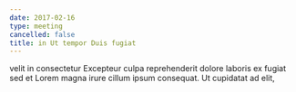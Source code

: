 ```yaml
---
date: 2017-02-16
type: meeting
cancelled: false
title: in Ut tempor Duis fugiat
---
```

velit in consectetur Excepteur culpa reprehenderit dolore laboris ex fugiat sed et Lorem magna irure cillum ipsum consequat. Ut cupidatat ad elit,
